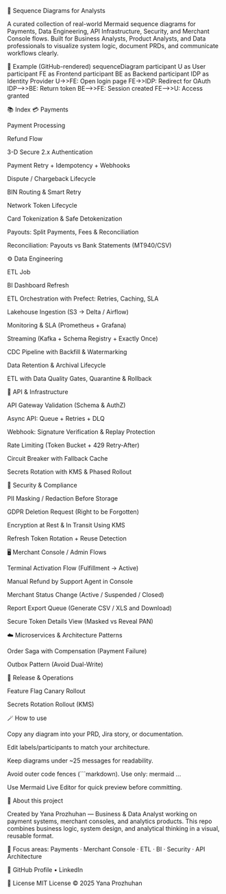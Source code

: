 🧩 Sequence Diagrams for Analysts

A curated collection of real-world Mermaid sequence diagrams for Payments, Data Engineering, API Infrastructure, Security, and Merchant Console flows.
Built for Business Analysts, Product Analysts, and Data professionals to visualize system logic, document PRDs, and communicate workflows clearly.


🧠 Example (GitHub-rendered)
sequenceDiagram
    participant U as User
    participant FE as Frontend
    participant BE as Backend
    participant IDP as Identity Provider
    U->>FE: Open login page
    FE->>IDP: Redirect for OAuth
    IDP-->>BE: Return token
    BE-->>FE: Session created
    FE-->>U: Access granted

📚 Index
💳 Payments

Payment Processing

Refund Flow

3-D Secure 2.x Authentication

Payment Retry + Idempotency + Webhooks

Dispute / Chargeback Lifecycle

BIN Routing & Smart Retry

Network Token Lifecycle

Card Tokenization & Safe Detokenization

Payouts: Split Payments, Fees & Reconciliation

Reconciliation: Payouts vs Bank Statements (MT940/CSV)

⚙️ Data Engineering

ETL Job

BI Dashboard Refresh

ETL Orchestration with Prefect: Retries, Caching, SLA

Lakehouse Ingestion (S3 → Delta / Airflow)

Monitoring & SLA (Prometheus + Grafana)

Streaming (Kafka + Schema Registry + Exactly Once)

CDC Pipeline with Backfill & Watermarking

Data Retention & Archival Lifecycle

ETL with Data Quality Gates, Quarantine & Rollback

🧵 API & Infrastructure

API Gateway Validation (Schema & AuthZ)

Async API: Queue + Retries + DLQ

Webhook: Signature Verification & Replay Protection

Rate Limiting (Token Bucket + 429 Retry-After)

Circuit Breaker with Fallback Cache

Secrets Rotation with KMS & Phased Rollout

🔐 Security & Compliance

PII Masking / Redaction Before Storage

GDPR Deletion Request (Right to be Forgotten)

Encryption at Rest & In Transit Using KMS

Refresh Token Rotation + Reuse Detection

🖥 Merchant Console / Admin Flows

Terminal Activation Flow (Fulfillment → Active)

Manual Refund by Support Agent in Console

Merchant Status Change (Active / Suspended / Closed)

Report Export Queue (Generate CSV / XLS and Download)

Secure Token Details View (Masked vs Reveal PAN)

☁️ Microservices & Architecture Patterns

Order Saga with Compensation (Payment Failure)

Outbox Pattern (Avoid Dual-Write)

🧰 Release & Operations

Feature Flag Canary Rollout

Secrets Rotation Rollout (KMS)

🪄 How to use

Copy any diagram into your PRD, Jira story, or documentation.

Edit labels/participants to match your architecture.

Keep diagrams under ~25 messages for readability.

Avoid outer code fences (```markdown). Use only:
mermaid ...

Use Mermaid Live Editor
 for quick preview before committing.

🧠 About this project

Created by Yana Prozhuhan — Business & Data Analyst working on payment systems, merchant consoles, and analytics products.
This repo combines business logic, system design, and analytical thinking in a visual, reusable format.

📍 Focus areas: Payments · Merchant Console · ETL · BI · Security · API Architecture

🔗 GitHub Profile
 • LinkedIn

📄 License
MIT License © 2025 Yana Prozhuhan


